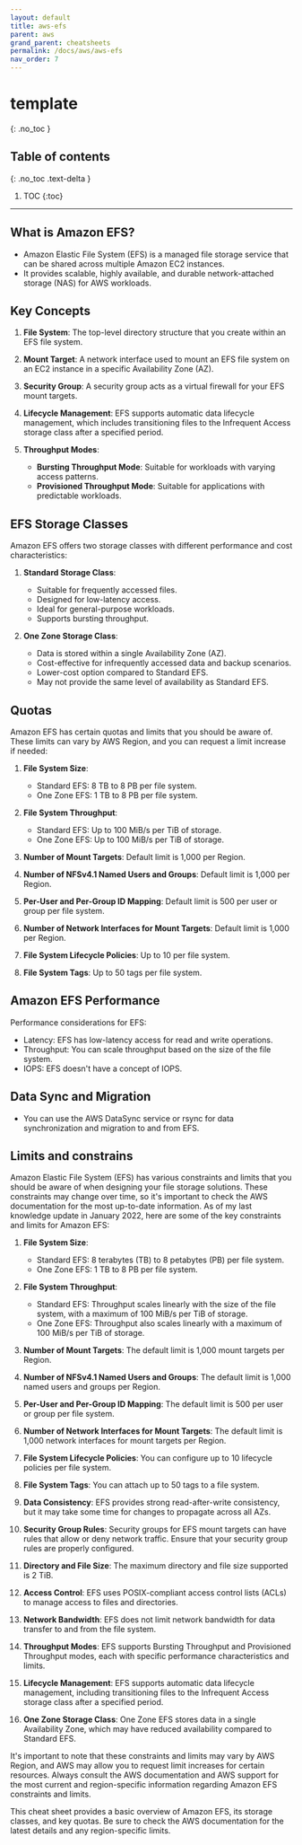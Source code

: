 ```yaml
---
layout: default
title: aws-efs
parent: aws
grand_parent: cheatsheets
permalink: /docs/aws/aws-efs
nav_order: 7
---
```

# template
{: .no_toc }

## Table of contents
{: .no_toc .text-delta }

1. TOC
{:toc}

---

## What is Amazon EFS?

- Amazon Elastic File System (EFS) is a managed file storage service that can be shared across multiple Amazon EC2 instances.
- It provides scalable, highly available, and durable network-attached storage (NAS) for AWS workloads.

## Key Concepts

1. **File System**: The top-level directory structure that you create within an EFS file system.

2. **Mount Target**: A network interface used to mount an EFS file system on an EC2 instance in a specific Availability Zone (AZ).

3. **Security Group**: A security group acts as a virtual firewall for your EFS mount targets.

4. **Lifecycle Management**: EFS supports automatic data lifecycle management, which includes transitioning files to the Infrequent Access storage class after a specified period.

5. **Throughput Modes**:
    - **Bursting Throughput Mode**: Suitable for workloads with varying access patterns.
    - **Provisioned Throughput Mode**: Suitable for applications with predictable workloads.

## EFS Storage Classes

Amazon EFS offers two storage classes with different performance and cost characteristics:

1. **Standard Storage Class**:
    - Suitable for frequently accessed files.
    - Designed for low-latency access.
    - Ideal for general-purpose workloads.
    - Supports bursting throughput.

2. **One Zone Storage Class**:
    - Data is stored within a single Availability Zone (AZ).
    - Cost-effective for infrequently accessed data and backup scenarios.
    - Lower-cost option compared to Standard EFS.
    - May not provide the same level of availability as Standard EFS.

## Quotas

Amazon EFS has certain quotas and limits that you should be aware of. These limits can vary by AWS Region, and you can request a limit increase if needed:

1. **File System Size**:
    - Standard EFS: 8 TB to 8 PB per file system.
    - One Zone EFS: 1 TB to 8 PB per file system.

2. **File System Throughput**:
    - Standard EFS: Up to 100 MiB/s per TiB of storage.
    - One Zone EFS: Up to 100 MiB/s per TiB of storage.

3. **Number of Mount Targets**: Default limit is 1,000 per Region.

4. **Number of NFSv4.1 Named Users and Groups**: Default limit is 1,000 per Region.

5. **Per-User and Per-Group ID Mapping**: Default limit is 500 per user or group per file system.

6. **Number of Network Interfaces for Mount Targets**: Default limit is 1,000 per Region.

7. **File System Lifecycle Policies**: Up to 10 per file system.

8. **File System Tags**: Up to 50 tags per file system.

## Amazon EFS Performance

Performance considerations for EFS:
- Latency: EFS has low-latency access for read and write operations.
- Throughput: You can scale throughput based on the size of the file system.
- IOPS: EFS doesn't have a concept of IOPS.

## Data Sync and Migration

- You can use the AWS DataSync service or rsync for data synchronization and migration to and from EFS.

## Limits and constrains

Amazon Elastic File System (EFS) has various constraints and limits that you should be aware of when designing your file 
storage solutions. These constraints may change over time, so it's important to check the AWS documentation for the 
most up-to-date information. As of my last knowledge update in January 2022, here are some of the key constraints 
and limits for Amazon EFS:

1. **File System Size**:
    - Standard EFS: 8 terabytes (TB) to 8 petabytes (PB) per file system.
    - One Zone EFS: 1 TB to 8 PB per file system.

2. **File System Throughput**:
    - Standard EFS: Throughput scales linearly with the size of the file system, with a maximum of 100 MiB/s per TiB of storage.
    - One Zone EFS: Throughput also scales linearly with a maximum of 100 MiB/s per TiB of storage.

3. **Number of Mount Targets**: The default limit is 1,000 mount targets per Region.

4. **Number of NFSv4.1 Named Users and Groups**: The default limit is 1,000 named users and groups per Region.

5. **Per-User and Per-Group ID Mapping**: The default limit is 500 per user or group per file system.

6. **Number of Network Interfaces for Mount Targets**: The default limit is 1,000 network interfaces for mount targets per Region.

7. **File System Lifecycle Policies**: You can configure up to 10 lifecycle policies per file system.

8. **File System Tags**: You can attach up to 50 tags to a file system.

9. **Data Consistency**: EFS provides strong read-after-write consistency, but it may take some time for changes to propagate across all AZs.

10. **Security Group Rules**: Security groups for EFS mount targets can have rules that allow or deny network traffic. Ensure that your security group rules are properly configured.

11. **Directory and File Size**: The maximum directory and file size supported is 2 TiB.

12. **Access Control**: EFS uses POSIX-compliant access control lists (ACLs) to manage access to files and directories.

13. **Network Bandwidth**: EFS does not limit network bandwidth for data transfer to and from the file system.

14. **Throughput Modes**: EFS supports Bursting Throughput and Provisioned Throughput modes, each with specific performance characteristics and limits.

15. **Lifecycle Management**: EFS supports automatic data lifecycle management, including transitioning files to the Infrequent Access storage class after a specified period.

16. **One Zone Storage Class**: One Zone EFS stores data in a single Availability Zone, which may have reduced availability compared to Standard EFS.

It's important to note that these constraints and limits may vary by AWS Region, and AWS may allow you to request limit increases for certain resources. Always consult the AWS documentation and AWS support for the most current and region-specific information regarding Amazon EFS constraints and limits.

This cheat sheet provides a basic overview of Amazon EFS, its storage classes, and key quotas. Be sure to check the AWS documentation for the latest details and any region-specific limits.
